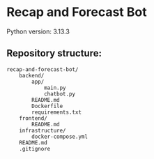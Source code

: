 # Recap and Forecast Bot

Python version: 3.13.3

## Repository structure:

```
recap-and-forecast-bot/
    backend/
        app/
            main.py
            chatbot.py
        README.md
        Dockerfile
        requirements.txt
    frontend/
        README.md
    infrastructure/
        docker-compose.yml
    README.md
    .gitignore
```
